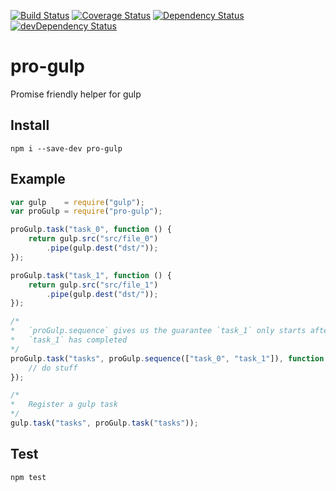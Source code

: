 [![Build Status](https://travis-ci.org/mondora/pro-gulp.svg?branch=master)](https://travis-ci.org/mondora/pro-gulp)
[![Coverage Status](https://img.shields.io/coveralls/mondora/pro-gulp.svg)](https://coveralls.io/r/mondora/pro-gulp?branch=master)
[![Dependency Status](https://david-dm.org/mondora/pro-gulp.svg)](https://david-dm.org/mondora/pro-gulp)
[![devDependency Status](https://david-dm.org/mondora/pro-gulp/dev-status.svg)](https://david-dm.org/mondora/pro-gulp#info=devDependencies)

# pro-gulp

Promise friendly helper for gulp

## Install

`npm i --save-dev pro-gulp`

## Example

```js
var gulp    = require("gulp");
var proGulp = require("pro-gulp");

proGulp.task("task_0", function () {
    return gulp.src("src/file_0")
        .pipe(gulp.dest("dst/"));
});

proGulp.task("task_1", function () {
    return gulp.src("src/file_1")
        .pipe(gulp.dest("dst/"));
});

/*
*   `proGulp.sequence` gives us the guarantee `task_1` only starts after
*   `task_1` has completed
*/
proGulp.task("tasks", proGulp.sequence(["task_0", "task_1"]), function () {
    // do stuff
});

/*
*   Register a gulp task
*/
gulp.task("tasks", proGulp.task("tasks"));
```

## Test

`npm test`
